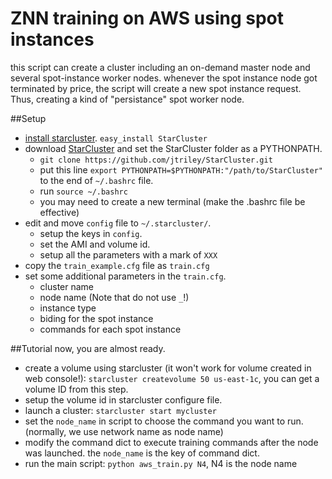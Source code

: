ZNN training on AWS using spot instances
===
this script can create a cluster including an on-demand master node and several spot-instance worker nodes. whenever the spot instance node got terminated by price, the script will create a new spot instance request. Thus, creating a kind of "persistance" spot worker node.

##Setup

* [install starcluster](http://star.mit.edu/cluster/docs/latest/installation.html). `easy_install StarCluster`
* download [StarCluster](https://github.com/jtriley/StarCluster) and set the StarCluster folder as a PYTHONPATH.
  * ``git clone https://github.com/jtriley/StarCluster.git``
  * put this line `export PYTHONPATH=$PYTHONPATH:"/path/to/StarCluster"` to the end of `~/.bashrc` file.
  * run `source ~/.bashrc`
  * you may need to create a new terminal (make the .bashrc file be effective)
* edit and move `config` file to `~/.starcluster/`.
  * setup the keys in `config`.
  * set the AMI and volume id.
  * setup all the parameters with a mark of `XXX`
* copy the `train_example.cfg` file as `train.cfg`
* set some additional parameters in the `train.cfg`.
    * cluster name
    * node name (Note that do not use `_`!)
    * instance type
    * biding for the spot instance
    * commands for each spot instance

##Tutorial
now, you are almost ready.
* create a volume using starcluster (it won't work for volume created in web console!): `starcluster createvolume 50 us-east-1c`, you can get a volume ID from this step.
* setup the volume id in starcluster configure file.
* launch a cluster: `starcluster start mycluster`
* set the `node_name` in script to choose the command you want to run. (normally, we use network name as node name)
* modify the command dict to execute training commands after the node was launched. the `node_name` is the key of command dict.
* run the main script: `python aws_train.py N4`, N4 is the node name
